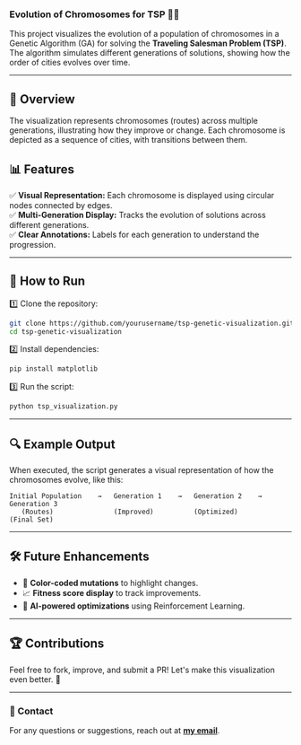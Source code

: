 ### Evolution of Chromosomes for TSP 🧬📍  

This project visualizes the evolution of a population of chromosomes in a Genetic Algorithm (GA) for solving the **Traveling Salesman Problem (TSP)**. The algorithm simulates different generations of solutions, showing how the order of cities evolves over time.

---

## 📌 Overview  
The visualization represents chromosomes (routes) across multiple generations, illustrating how they improve or change. Each chromosome is depicted as a sequence of cities, with transitions between them.

## 📊 Features  
✅ **Visual Representation:** Each chromosome is displayed using circular nodes connected by edges.  
✅ **Multi-Generation Display:** Tracks the evolution of solutions across different generations.  
✅ **Clear Annotations:** Labels for each generation to understand the progression.  

---

## 🚀 How to Run  
1️⃣ Clone the repository:  
```bash
git clone https://github.com/yourusername/tsp-genetic-visualization.git
cd tsp-genetic-visualization
```
2️⃣ Install dependencies:  
```bash
pip install matplotlib
```
3️⃣ Run the script:  
```bash
python tsp_visualization.py
```

---

## 🔍 Example Output  
When executed, the script generates a visual representation of how the chromosomes evolve, like this:

```
Initial Population    →   Generation 1    →   Generation 2    →   Generation 3
   (Routes)               (Improved)          (Optimized)         (Final Set)
```

---

## 🛠️ Future Enhancements  
- 🎨 **Color-coded mutations** to highlight changes.  
- 📈 **Fitness score display** to track improvements.  
- 🧠 **AI-powered optimizations** using Reinforcement Learning.  

---

## 🏆 Contributions  
Feel free to fork, improve, and submit a PR! Let's make this visualization even better. 🚀  

---

### 📧 Contact  
For any questions or suggestions, reach out at **[my email](mailto:abolfazlsli911@gmail.com)**.

